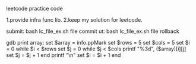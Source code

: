 leetcode practice code

1.provide infra func lib.
2.keep my solution for leetcode.

submit:
    bash lc_file_ex.sh file commit
ut:
    bash lc_file_ex.sh file rollback

gdb print array:
set $array = info.ppMark
set $rows = 5
set $cols = 5
set $i = 0
while $i < $rows
    set $j = 0
    while $j < $cols
        printf "%3d", ($array)[$i][$j]
        set $j = $j + 1
    end
    printf "\n"
    set $i = $i + 1
end

